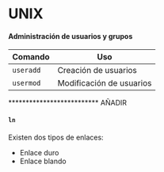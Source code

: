 # UNIX

#### Administración de usuarios y grupos
| Comando | Uso |
| --- | --- |
| ```useradd``` | Creación de usuarios |
| ```usermod``` | Modificación de usuarios |
************************** AÑADIR

#### ```ln```
Existen dos tipos de enlaces:
+ Enlace duro
+ Enlace blando

